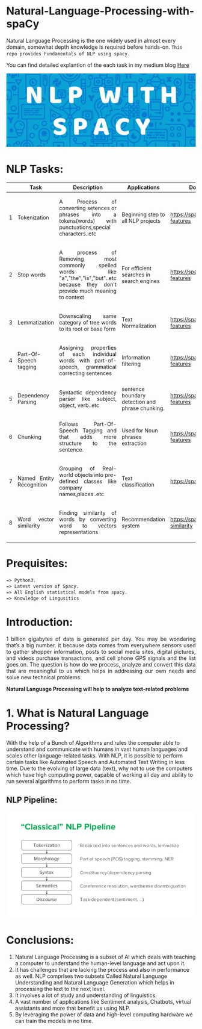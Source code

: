 # Natural-Language-Processing-with-spaCy
Natural Language Processing is the one widely used in almost every domain, somewhat depth knowledge is required before hands-on.
`This repo provides Fundamentals of NLP using spacy.` 

You can find detailed explantion of the each task in my medium blog [Here](https://medium.com/@manimannu93/clear-the-fundamentals-of-nlp-with-code-7d419daefccf)

![spaCy_poster](https://github.com/Manikanta-Munnangi/Natural-Language-Processing-with-spaCy/blob/master/Images/spacy%20poster.jpg)

# NLP Tasks:
|| Task  | Description | Applications|Documentation link|
|--| ------------- | --|------------- |--|
|1| <p align="Justify">Tokenization</p>|<p align="Justify">A Process of converting setences or phrases into a tokens(words) with punctuations,special characters..etc </p>| Beginning step to all NLP projects  |https://spacy.io/usage/linguistic-features|
|2| <p align="Justify">Stop words</p>|  <p align="Justify">A process of Removing most commonly spelled words like "a","the","is","but"..etc because they don't provide much meaning to context </p>|For efficient searches in search engines  |https://spacy.io/usage/linguistic-features|
|3| <p align="Justify">Lemmatization</p>|  <p align="Justify"> Downscaling same category of tree words to its root or base form</p>| Text Normalization |https://spacy.io/usage/linguistic-features|
|4| <p align="Justify">Part-Of-Speech tagging</p>|  <p align="Justify">Assigning properties of each individual words with part-of-speech, grammatical correcting sentences</p>| Information filtering |https://spacy.io/usage/linguistic-features|
|5| <p align="Justify">Dependency Parsing</p>|  <p align="Justify">Syntactic dependency parser like subject, object, verb..etc</p>| sentence boundary detection and phrase chunking. |https://spacy.io/usage/linguistic-features|
|6| <p align="Justify">Chunking</p>|  <p align="Justify"> Follows Part-Of-Speech Tagging and that adds more structure to the sentence. </p>| Used for Noun phrases extraction   |https://spacy.io/usage/linguistic-features|
|7| <p align="Justify">Named Entity Recognition</p>|  <p align="Justify">Grouping of Real-world objects into pre-defined classes like company names,places..etc </p>| Text classification  |https://spacy.io/usage/training#ner|
|8| <p align="Justify">Word vector similarity</p>|  <p align="Justify">Finding similarity of words by converting word to vectors representations</p>| Recommendation system  |https://spacy.io/usage/vectors-similarity|

# Prequisites:
```
=> Python3.
=> Latest version of Spacy. 
=> All English statistical models from spacy.
=> Knowledge of Lingusitics
```

# Introduction:
<p align="justify"> 1 billion gigabytes of data is generated per day. You may be wondering that’s a big number. it because data comes from everywhere sensors used to gather shopper information, posts to social media sites, digital pictures, and videos purchase transactions, and cell phone GPS signals and the list goes on.
The question is how do we process, analyze and convert this data that are meaningful to us which helps in addressing our own needs and solve new technical problems.</p>

**Natural Language Processing will help to analyze text-related problems**

# 1. What is Natural Language Processing?
With the help of a Bunch of Algorithms and rules the computer able to understand and communicate with humans in vast human languages and scales other language-related tasks. With NLP, it is possible to perform certain tasks like Automated Speech and Automated Text Writing in less time. Due to the evolving of large data (text), why not to use the computers which have high computing power, capable of working all day and ability to run several algorithms to perform tasks in no time.

## NLP Pipeline:
![pipeline](https://github.com/Manikanta-Munnangi/Natural-Language-Processing-with-spaCy/blob/master/Images/nlp%20pipeline.jpg)


# Conclusions:
1. Natural Language Processing is a subset of AI which deals with teaching a computer to understand the human-level language and act upon it.
1. It has challenges that are lacking the process and also in performance as well.
NLP comprises two subsets Called Natural Language Understanding and Natural Language Generation which helps in processing the text to the next level.
1. It involves a lot of study and understanding of linguistics.
1. A vast number of applications like Sentiment analysis, Chatbots, virtual assistants and more that benefit us using NLP.
1. By leveraging the power of data and high-level computing hardware we can train the models in no time.
